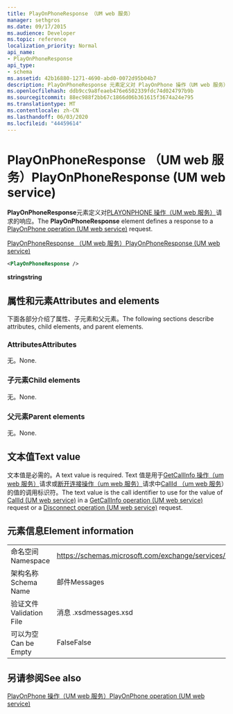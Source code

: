 ```yaml
---
title: PlayOnPhoneResponse （UM web 服务）
manager: sethgros
ms.date: 09/17/2015
ms.audience: Developer
ms.topic: reference
localization_priority: Normal
api_name:
- PlayOnPhoneResponse
api_type:
- schema
ms.assetid: 42b16880-1271-4690-abd0-0072d95b04b7
description: PlayOnPhoneResponse 元素定义对 PlayOnPhone 操作（UM web 服务）请求的响应。
ms.openlocfilehash: ddb9cc9a8feaeb476e6502339fdc74d024797b9b
ms.sourcegitcommit: 88ec988f2bb67c1866d06b361615f3674a24e795
ms.translationtype: MT
ms.contentlocale: zh-CN
ms.lasthandoff: 06/03/2020
ms.locfileid: "44459614"
---
```

# <a name="playonphoneresponse-um-web-service"></a><span data-ttu-id="01c86-103">PlayOnPhoneResponse （UM web 服务）</span><span class="sxs-lookup"><span data-stu-id="01c86-103">PlayOnPhoneResponse (UM web service)</span></span>

<span data-ttu-id="01c86-104">**PlayOnPhoneResponse**元素定义对[PLAYONPHONE 操作（UM web 服务）](playonphone-operation-um-web-service.md)请求的响应。</span><span class="sxs-lookup"><span data-stu-id="01c86-104">The **PlayOnPhoneResponse** element defines a response to a [PlayOnPhone operation (UM web service)](playonphone-operation-um-web-service.md) request.</span></span> 
  
[<span data-ttu-id="01c86-105">PlayOnPhoneResponse （UM web 服务）</span><span class="sxs-lookup"><span data-stu-id="01c86-105">PlayOnPhoneResponse (UM web service)</span></span>](playonphoneresponse-um-web-service.md)
  
```xml
<PlayOnPhoneResponse />
```

 <span data-ttu-id="01c86-106">**string**</span><span class="sxs-lookup"><span data-stu-id="01c86-106">**string**</span></span>
## <a name="attributes-and-elements"></a><span data-ttu-id="01c86-107">属性和元素</span><span class="sxs-lookup"><span data-stu-id="01c86-107">Attributes and elements</span></span>

<span data-ttu-id="01c86-108">下面各部分介绍了属性、子元素和父元素。</span><span class="sxs-lookup"><span data-stu-id="01c86-108">The following sections describe attributes, child elements, and parent elements.</span></span>
  
### <a name="attributes"></a><span data-ttu-id="01c86-109">Attributes</span><span class="sxs-lookup"><span data-stu-id="01c86-109">Attributes</span></span>

<span data-ttu-id="01c86-110">无。</span><span class="sxs-lookup"><span data-stu-id="01c86-110">None.</span></span>
  
### <a name="child-elements"></a><span data-ttu-id="01c86-111">子元素</span><span class="sxs-lookup"><span data-stu-id="01c86-111">Child elements</span></span>

<span data-ttu-id="01c86-112">无。</span><span class="sxs-lookup"><span data-stu-id="01c86-112">None.</span></span>
  
### <a name="parent-elements"></a><span data-ttu-id="01c86-113">父元素</span><span class="sxs-lookup"><span data-stu-id="01c86-113">Parent elements</span></span>

<span data-ttu-id="01c86-114">无。</span><span class="sxs-lookup"><span data-stu-id="01c86-114">None.</span></span>
  
## <a name="text-value"></a><span data-ttu-id="01c86-115">文本值</span><span class="sxs-lookup"><span data-stu-id="01c86-115">Text value</span></span>

<span data-ttu-id="01c86-116">文本值是必需的。</span><span class="sxs-lookup"><span data-stu-id="01c86-116">A text value is required.</span></span> <span data-ttu-id="01c86-117">Text 值是用于[GetCallInfo 操作（um web 服务）](getcallinfo-operation-um-web-service.md)请求或[断开连接操作（um web 服务）](disconnect-operation-um-web-service.md)请求中[CallId （um web 服务](callid-um-web-service.md)）的值的调用标识符。</span><span class="sxs-lookup"><span data-stu-id="01c86-117">The text value is the call identifier to use for the value of [CallId (UM web service)](callid-um-web-service.md) in a [GetCallInfo operation (UM web service)](getcallinfo-operation-um-web-service.md) request or a [Disconnect operation (UM web service)](disconnect-operation-um-web-service.md) request.</span></span> 
  
## <a name="element-information"></a><span data-ttu-id="01c86-118">元素信息</span><span class="sxs-lookup"><span data-stu-id="01c86-118">Element information</span></span>

|||
|:-----|:-----|
|<span data-ttu-id="01c86-119">命名空间</span><span class="sxs-lookup"><span data-stu-id="01c86-119">Namespace</span></span>  <br/> |https://schemas.microsoft.com/exchange/services/2006/messages  <br/> |
|<span data-ttu-id="01c86-120">架构名称</span><span class="sxs-lookup"><span data-stu-id="01c86-120">Schema Name</span></span>  <br/> |<span data-ttu-id="01c86-121">邮件</span><span class="sxs-lookup"><span data-stu-id="01c86-121">Messages</span></span>  <br/> |
|<span data-ttu-id="01c86-122">验证文件</span><span class="sxs-lookup"><span data-stu-id="01c86-122">Validation File</span></span>  <br/> |<span data-ttu-id="01c86-123">消息 .xsd</span><span class="sxs-lookup"><span data-stu-id="01c86-123">messages.xsd</span></span>  <br/> |
|<span data-ttu-id="01c86-124">可以为空</span><span class="sxs-lookup"><span data-stu-id="01c86-124">Can be Empty</span></span>  <br/> |<span data-ttu-id="01c86-125">False</span><span class="sxs-lookup"><span data-stu-id="01c86-125">False</span></span>  <br/> |
   
## <a name="see-also"></a><span data-ttu-id="01c86-126">另请参阅</span><span class="sxs-lookup"><span data-stu-id="01c86-126">See also</span></span>



[<span data-ttu-id="01c86-127">PlayOnPhone 操作（UM web 服务）</span><span class="sxs-lookup"><span data-stu-id="01c86-127">PlayOnPhone operation (UM web service)</span></span>](playonphone-operation-um-web-service.md)

